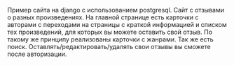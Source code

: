 <p>Пример сайта на django с использованием postgresql. Сайт с отзывами о разных произведениях. На главной странице есть карточки с авторами с переходами на страницы с краткой информацией и списком тех произведений, для которых вы можете оставить свой отзыв. По такому же принципу реализованы карточки с жанрами. Так же есть поиск. Оставлять/редактировать/удалять свои отзывы вы сможете после авторизации. </p>
